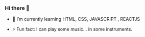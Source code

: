 ### Hi there 👋


- 🌱 I’m currently learning HTML, CSS, JAVASCRIPT , REACTJS


- ⚡ Fun fact: I can play some music... in some instruments.

